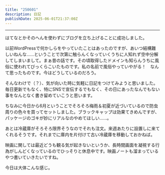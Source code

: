 ```yaml
---
title: "250601"
description: 日記
publishDate: 2025-06-01T21:37:00Z
---
```

---


はてなとかそのへんを使わずにブログを立ち上げることに成功しました。

以前WordPressで何かしらをやっていたことはあったのですが、あいつ結構難しいねんな……ということで次第に触らんくなっていくうちに人知れず空中分解してしまいまして。まぁ昔の話です。その頃取得したドメインも知らんうちに風俗に使われてびっくらこいたものです。私の名前で風俗やっていやがる！　なんて思ったものです。今はどうしているのだろう。

そんなわけで（？）、気が向いた時に気軽に日記をつけてみようと思いました。毎日更新でもなく、特にSNSで宣伝するでもなく、その日にあったなんでもない事をなんとなく書き留めていこうと思います。

ちなみに今日から6月ということでそろそろ梅雨＆初夏が近づいているので防虫周りの色々を買ってセットしました。ブラックキャップは効果てきめんですが、パッケージのゴキが妙にリアルなのやめてほしい……。

あとは冷蔵庫がそろそろ限界そうなのでそれも注文。来週あたりに設置しに来てくれるそうです。それまでに庫内を片付けて古い冷蔵庫を移動しておかねば。

映画に関しては最近どうも観る気が起きないというか、長時間画面を凝視する行為がしんどくなっているのでひっそりと休息中です。映画ノートも溜まっているやつ書いていきたいですね。

今日は大体こんな感じ。